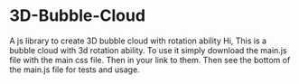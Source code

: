 # 3D-Bubble-Cloud
A js library to create 3D bubble cloud with rotation ability
Hi, 
This is a bubble cloud with 3d rotation ability. To use it simply download the main.js file with the main css file. 
Then in your link to them. Then see the bottom of the main.js file for tests and usage.
